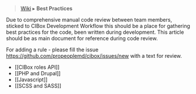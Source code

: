> [Wiki](Home) ▸ **Best Practices**

Due to comprehensive manual code review between team members, sticked to CIBox Development Workflow this should be a place for gathering best practices for the code, been written during development.
This article should be as main document for reference during code review.

For adding a rule - please fill the issue https://github.com/propeoplemd/cibox/issues/new with a text for review.
* [[CIBox roles API]]
* [[PHP and Drupal]]
* [[Javascript]]
* [[SCSS and SASS]]

